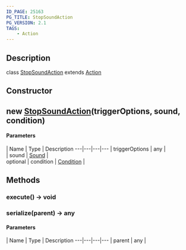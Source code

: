 ```yaml
---
ID_PAGE: 25163
PG_TITLE: StopSoundAction
PG_VERSION: 2.1
TAGS:
    - Action
---
```

## Description

class [StopSoundAction](/classes/2.5/StopSoundAction) extends [Action](/classes/2.5/Action)



## Constructor

## new [StopSoundAction](/classes/2.5/StopSoundAction)(triggerOptions, sound, condition)



#### Parameters
 | Name | Type | Description
---|---|---|---
 | triggerOptions | any |     
 | sound | [Sound](/classes/2.5/Sound) |     
optional | condition | [Condition](/classes/2.5/Condition) |     
## Methods

### execute() &rarr; void


### serialize(parent) &rarr; any



#### Parameters
 | Name | Type | Description
---|---|---|---
 | parent | any |  

